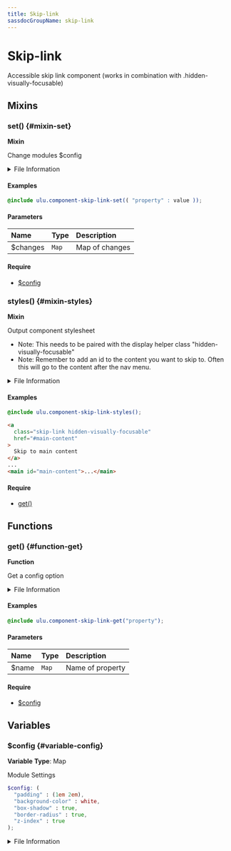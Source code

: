 ```yaml
---
title: Skip-link
sassdocGroupName: skip-link
---
```



# Skip-link

<div class="type-large">

Accessible skip link component (works in combination with .hidden-visually-focusable)

</div>



## Mixins




<div class="sassdoc-item-header">

###  set() {#mixin-set}

  <div class="sassdoc-item-header__labels">
    <span class="tag tag--primary"><strong>Mixin</strong></span>
  </div>

</div>

  

Change modules $config
    
    


<details>
  <summary>File Information</summary>
  
- **File:** _skip-link.scss
- **Group:** skip-link
- **Type:** mixin
- **Lines (comments):** 42-45
- **Lines (code):** 47-49

</details>

    

#### Examples

      


``` scss
@include ulu.component-skip-link-set(( "property" : value ));
```
  



      

#### Parameters


|Name|Type|Description|
|:--|:--|:--|
|$changes|`Map`|Map of changes|

    

#### Require

- [$config](/sass/components/accordion/#variable-config)
  


<div class="sassdoc-item-header">

###  styles() {#mixin-styles}

  <div class="sassdoc-item-header__labels">
    <span class="tag tag--primary"><strong>Mixin</strong></span>
  </div>

</div>

  

Output component stylesheet
- Note: This needs to be paired with the display helper class "hidden-visually-focusable"
- Note: Remember to add an id to the content you want to skip to. Often this will go to the content after the nav menu.
    
    


<details>
  <summary>File Information</summary>
  
- **File:** _skip-link.scss
- **Group:** skip-link
- **Type:** mixin
- **Lines (comments):** 61-74
- **Lines (code):** 76-93

</details>

    

#### Examples

      


``` scss
@include ulu.component-skip-link-styles();
```
  



      

      


``` html
<a 
  class="skip-link hidden-visually-focusable" 
  href="#main-content"
>
  Skip to main content
</a>
...
<main id="main-content">...</main>
```
  



      

#### Require

- [get()](/sass/components/accordion/#function-get)
  
  

## Functions




<div class="sassdoc-item-header">

###  get() {#function-get}

  <div class="sassdoc-item-header__labels">
    <span class="tag tag--primary"><strong>Function</strong></span>
  </div>

</div>

  

Get a config option
    
    


<details>
  <summary>File Information</summary>
  
- **File:** _skip-link.scss
- **Group:** skip-link
- **Type:** function
- **Lines (comments):** 51-54
- **Lines (code):** 56-59

</details>

    

#### Examples

      


``` scss
@include ulu.component-skip-link-get("property");
```
  



      

#### Parameters


|Name|Type|Description|
|:--|:--|:--|
|$name|`Map`|Name of property|

    

#### Require

- [$config](/sass/components/accordion/#variable-config)
  
  

## Variables




<div class="sassdoc-item-header">

###  $config {#variable-config}

  <div class="sassdoc-item-header__labels">
    <span class="tag tag--primary"><strong>Variable</strong></span> <span class="tag"><strong>Type</strong>: Map</span>
  </div>

</div>

  

Module Settings
    
    

``` scss
$config: (
  "padding" : (1em 2em),
  "background-color" : white,
  "box-shadow" : true,
  "border-radius" : true,
  "z-index" : true
);
```
  


<details>
  <summary>File Information</summary>
  
- **File:** _skip-link.scss
- **Group:** skip-link
- **Type:** variable
- **Lines (comments):** 31-32
- **Lines (code):** 34-40

</details>

    
  
  